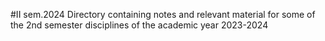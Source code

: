 #II sem.2024
Directory containing notes and relevant material for some of the 2nd semester disciplines of the academic year 2023-2024 